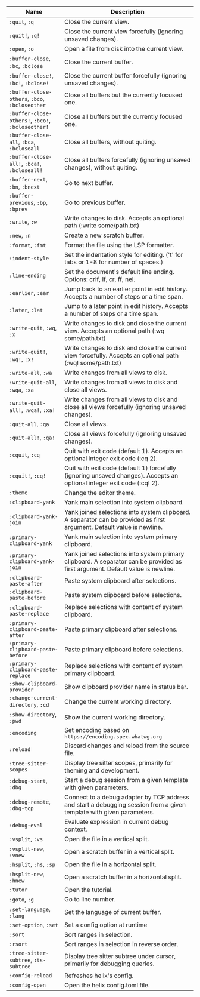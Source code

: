 | Name | Description |
| --- | --- |
| `:quit`, `:q` | Close the current view. |
| `:quit!`, `:q!` | Close the current view forcefully (ignoring unsaved changes). |
| `:open`, `:o` | Open a file from disk into the current view. |
| `:buffer-close`, `:bc`, `:bclose` | Close the current buffer. |
| `:buffer-close!`, `:bc!`, `:bclose!` | Close the current buffer forcefully (ignoring unsaved changes). |
| `:buffer-close-others`, `:bco`, `:bcloseother` | Close all buffers but the currently focused one. |
| `:buffer-close-others!`, `:bco!`, `:bcloseother!` | Close all buffers but the currently focused one. |
| `:buffer-close-all`, `:bca`, `:bcloseall` | Close all buffers, without quiting. |
| `:buffer-close-all!`, `:bca!`, `:bcloseall!` | Close all buffers forcefully (ignoring unsaved changes), without quiting. |
| `:buffer-next`, `:bn`, `:bnext` | Go to next buffer. |
| `:buffer-previous`, `:bp`, `:bprev` | Go to previous buffer. |
| `:write`, `:w` | Write changes to disk. Accepts an optional path (:write some/path.txt) |
| `:new`, `:n` | Create a new scratch buffer. |
| `:format`, `:fmt` | Format the file using the LSP formatter. |
| `:indent-style` | Set the indentation style for editing. ('t' for tabs or 1-8 for number of spaces.) |
| `:line-ending` | Set the document's default line ending. Options: crlf, lf, cr, ff, nel. |
| `:earlier`, `:ear` | Jump back to an earlier point in edit history. Accepts a number of steps or a time span. |
| `:later`, `:lat` | Jump to a later point in edit history. Accepts a number of steps or a time span. |
| `:write-quit`, `:wq`, `:x` | Write changes to disk and close the current view. Accepts an optional path (:wq some/path.txt) |
| `:write-quit!`, `:wq!`, `:x!` | Write changes to disk and close the current view forcefully. Accepts an optional path (:wq! some/path.txt) |
| `:write-all`, `:wa` | Write changes from all views to disk. |
| `:write-quit-all`, `:wqa`, `:xa` | Write changes from all views to disk and close all views. |
| `:write-quit-all!`, `:wqa!`, `:xa!` | Write changes from all views to disk and close all views forcefully (ignoring unsaved changes). |
| `:quit-all`, `:qa` | Close all views. |
| `:quit-all!`, `:qa!` | Close all views forcefully (ignoring unsaved changes). |
| `:cquit`, `:cq` | Quit with exit code (default 1). Accepts an optional integer exit code (:cq 2). |
| `:cquit!`, `:cq!` | Quit with exit code (default 1) forcefully (ignoring unsaved changes). Accepts an optional integer exit code (:cq! 2). |
| `:theme` | Change the editor theme. |
| `:clipboard-yank` | Yank main selection into system clipboard. |
| `:clipboard-yank-join` | Yank joined selections into system clipboard. A separator can be provided as first argument. Default value is newline. |
| `:primary-clipboard-yank` | Yank main selection into system primary clipboard. |
| `:primary-clipboard-yank-join` | Yank joined selections into system primary clipboard. A separator can be provided as first argument. Default value is newline. |
| `:clipboard-paste-after` | Paste system clipboard after selections. |
| `:clipboard-paste-before` | Paste system clipboard before selections. |
| `:clipboard-paste-replace` | Replace selections with content of system clipboard. |
| `:primary-clipboard-paste-after` | Paste primary clipboard after selections. |
| `:primary-clipboard-paste-before` | Paste primary clipboard before selections. |
| `:primary-clipboard-paste-replace` | Replace selections with content of system primary clipboard. |
| `:show-clipboard-provider` | Show clipboard provider name in status bar. |
| `:change-current-directory`, `:cd` | Change the current working directory. |
| `:show-directory`, `:pwd` | Show the current working directory. |
| `:encoding` | Set encoding based on `https://encoding.spec.whatwg.org` |
| `:reload` | Discard changes and reload from the source file. |
| `:tree-sitter-scopes` | Display tree sitter scopes, primarily for theming and development. |
| `:debug-start`, `:dbg` | Start a debug session from a given template with given parameters. |
| `:debug-remote`, `:dbg-tcp` | Connect to a debug adapter by TCP address and start a debugging session from a given template with given parameters. |
| `:debug-eval` | Evaluate expression in current debug context. |
| `:vsplit`, `:vs` | Open the file in a vertical split. |
| `:vsplit-new`, `:vnew` | Open a scratch buffer in a vertical split. |
| `:hsplit`, `:hs`, `:sp` | Open the file in a horizontal split. |
| `:hsplit-new`, `:hnew` | Open a scratch buffer in a horizontal split. |
| `:tutor` | Open the tutorial. |
| `:goto`, `:g` | Go to line number. |
| `:set-language`, `:lang` | Set the language of current buffer. |
| `:set-option`, `:set` | Set a config option at runtime |
| `:sort` | Sort ranges in selection. |
| `:rsort` | Sort ranges in selection in reverse order. |
| `:tree-sitter-subtree`, `:ts-subtree` | Display tree sitter subtree under cursor, primarily for debugging queries. |
| `:config-reload` | Refreshes helix's config. |
| `:config-open` | Open the helix config.toml file. |
